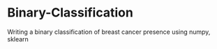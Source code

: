 # Binary-Classification
Writing a binary classification of breast cancer presence using numpy, sklearn
